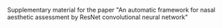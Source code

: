 Supplementary material for the paper "An automatic framework for nasal aesthetic assessment by ResNet convolutional neural network"
